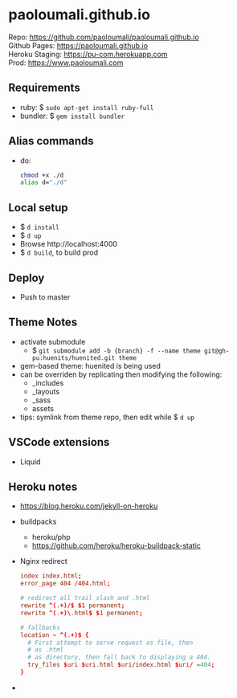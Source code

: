 # paoloumali.github.io

Repo: https://github.com/paoloumali/paoloumali.github.io  
Github Pages: https://paoloumali.github.io  
Heroku Staging: https://pu-com.herokuapp.com  
Prod: https://www.paoloumali.com


## Requirements

- ruby: $ ``sudo apt-get install ruby-full``
- bundler: $ ``gem install bundler``

## Alias commands

- do: 
  ```bash
  chmod +x ./d
  alias d="./d"
  ```
  
## Local setup

- $ ``d install``
- $ ``d up``
- Browse http://localhost:4000
- $ ``d build``, to build prod

## Deploy

- Push to master

## Theme Notes

- activate submodule
  - $ ``git submodule add -b {branch} -f --name theme git@gh-pu:huenits/huenited.git theme``
- gem-based theme: huenited is being used
- can be overriden by replicating then modifying the following:  
  - _includes 
  - _layouts
  - _sass
  - assets
- tips: symlink from theme repo, then edit while $ ``d up``

## VSCode extensions

- Liquid

## Heroku notes

- https://blog.heroku.com/jekyll-on-heroku
- buildpacks
  - heroku/php
  - https://github.com/heroku/heroku-buildpack-static
- Nginx redirect  
  
  ```conf
  index index.html;
  error_page 404 /404.html;

  # redirect all trail slash and .html
  rewrite ^(.+)/$ $1 permanent;
  rewrite ^(.+)\.html$ $1 permanent;

  # fallbacks
  location ~ ^(.+)$ {
    # First attempt to serve request as file, then
    # as .html
    # as directory, then fall back to displaying a 404.
    try_files $uri $uri.html $uri/index.html $uri/ =404;
  }

  ```  
-
